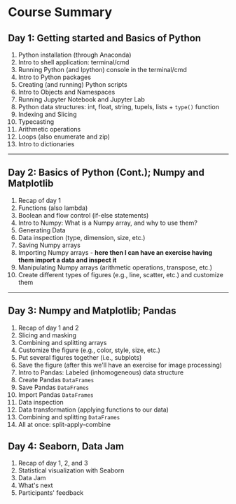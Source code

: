 # Course Summary

## Day 1: Getting started and Basics of Python

1) Python installation (through Anaconda)
2) Intro to shell application: terminal/cmd
3) Running Python (and Ipython) console in the terminal/cmd
4) Intro to Python packages
5) Creating (and running) Python scripts
6) Intro to Objects and Namespaces
7) Running Jupyter Notebook and Jupyter Lab
8) Python data structures: int, float, string, tupels, lists + `type()` function
9) Indexing and Slicing
10) Typecasting
11) Arithmetic operations
12) Loops (also enumerate and zip)
13) Intro to dictionaries

---

## Day 2: Basics of Python (Cont.); Numpy and Matplotlib

1) Recap of day 1
2) Functions (also lambda)
3) Boolean and flow control (if-else statements)
4) Intro to Numpy: What is a Numpy array, and why to use them?
5) Generating Data
6) Data inspection (type, dimension, size, etc.)
7) Saving Numpy arrays
8) Importing Numpy arrays - **here then I can have an exercise having them import a data and inspect it**
9) Manipulating Numpy arrays (arithmetic operations, transpose, etc.)
10) Create different types of figures (e.g., line, scatter, etc.) and customize them

---

## Day 3: Numpy and Matplotlib; Pandas

1) Recap of day 1 and 2
2) Slicing and masking
3) Combining and splitting arrays
4) Customize the figure (e.g., color, style, size, etc.)
5) Put several figures together (i.e., subplots)
6) Save the figure (after this we'll have an exercise for image processing)
7) Intro to Pandas: Labeled (inhomogeneous) data structure
8) Create Pandas `DataFrames`
9) Save Pandas `DataFrames`
10) Import Pandas `DataFrames`
11) Data inspection
12) Data transformation (applying functions to our data)
13) Combining and splitting `DataFrames`
14) All at once: split-apply-combine

## Day 4: Seaborn, Data Jam

1) Recap of day 1, 2, and 3
2) Statistical visualization with Seaborn
3) Data Jam
4) What's next
5) Participants' feedback